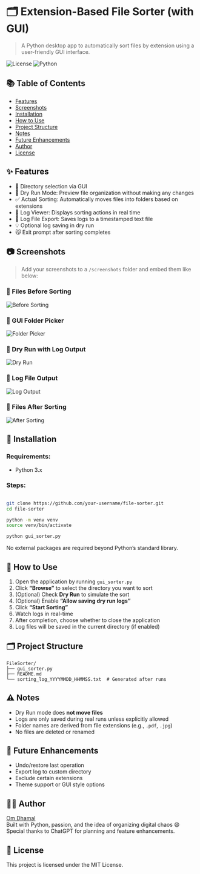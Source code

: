 # 🗂️ Extension-Based File Sorter (with GUI)

> A Python desktop app to automatically sort files by extension using a user-friendly GUI interface.

![License](https://img.shields.io/badge/license-MIT-blue)
![Python](https://img.shields.io/badge/python-3.x-blue)

## 📚 Table of Contents
- [Features](#-features)
- [Screenshots](#-screenshots)
- [Installation](#-installation)
- [How to Use](#-how-to-use)
- [Project Structure](#-project-structure)
- [Notes](#-notes)
- [Future Enhancements](#-future-enhancements)
- [Author](#-author)
- [License](#-license)

## ✨ Features

- 📁 Directory selection via GUI
- 🔁 Dry Run Mode: Preview file organization without making any changes
- ✅ Actual Sorting: Automatically moves files into folders based on extensions
- 📝 Log Viewer: Displays sorting actions in real time
- 📅 Log File Export: Saves logs to a timestamped text file
- 💡 Optional log saving in dry run
- 😽 Exit prompt after sorting completes

## 📷 Screenshots

> Add your screenshots to a `/screenshots` folder and embed them like below:

### 🔹 Files Before Sorting
![Before Sorting](screenshots/before_sorting.png)

### 🔹 GUI Folder Picker
![Folder Picker](screenshots/folder_picker.png)

### 🔹 Dry Run with Log Output
![Dry Run](screenshots/dry_run.png)

### 🔹 Log File Output
![Log Output](screenshots/log_output.png)

### 🔹 Files After Sorting
![After Sorting](screenshots/after_sorting.png)

## 📆 Installation

### Requirements:
- Python 3.x

### Steps:

```bash

git clone https://github.com/your-username/file-sorter.git
cd file-sorter

python -m venv venv
source venv/bin/activate  

python gui_sorter.py
```

No external packages are required beyond Python’s standard library.

## 🧪 How to Use

1. Open the application by running `gui_sorter.py`
2. Click **“Browse”** to select the directory you want to sort
3. (Optional) Check **Dry Run** to simulate the sort
4. (Optional) Enable **“Allow saving dry run logs”**
5. Click **“Start Sorting”**
6. Watch logs in real-time
7. After completion, choose whether to close the application
8. Log files will be saved in the current directory (if enabled)

## 🗂️ Project Structure

```
FileSorter/
├── gui_sorter.py
├── README.md
└── sorting_log_YYYYMMDD_HHMMSS.txt  # Generated after runs
```

## ⚠️ Notes

- Dry Run mode does **not move files**
- Logs are only saved during real runs unless explicitly allowed
- Folder names are derived from file extensions (e.g., `.pdf`, `.jpg`)
- No files are deleted or renamed

## 🚀 Future Enhancements

- Undo/restore last operation
- Export log to custom directory
- Exclude certain extensions
- Theme support or GUI style options

## 👨‍💼 Author

[Om Dhamal](https://github.com/your-github-profile)  
Built with Python, passion, and the idea of organizing digital chaos 😄  
Special thanks to ChatGPT for planning and feature enhancements.

## 📄 License

This project is licensed under the MIT License.
